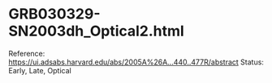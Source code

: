 # GRB030329-SN2003dh_Optical2.html

Reference: https://ui.adsabs.harvard.edu/abs/2005A%26A...440..477R/abstract
Status: Early, Late, Optical